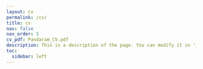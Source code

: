 ```yaml
---
layout: cv
permalink: /cv/
title: cv
nav: false
nav_order: 5
cv_pdf: Pandaram_CV.pdf
description: This is a description of the page. You can modify it in '_pages/cv.md'. You can also change or remove the top pdf download button.
toc:
  sidebar: left
---
```

